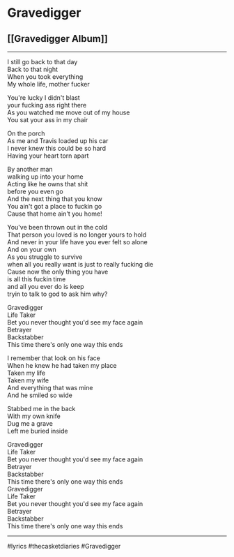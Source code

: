 # Gravedigger

## [[Gravedigger Album]]

---

I still go back to that day  
Back to that night  
When you took everything  
My whole life, mother fucker

You're lucky I didn't blast  
your fucking ass right there  
As you watched me move out of my house  
You sat your ass in my chair

On the porch  
As me and Travis loaded up his car  
I never knew this could be so hard  
Having your heart torn apart

By another man  
walking up into your home  
Acting like he owns that shit  
before you even go  
And the next thing that you know  
You ain't got a place to fuckin go  
Cause that home ain't you home!

You've been thrown out in the cold  
That person you loved is no longer yours to hold  
And never in your life have you ever felt so alone  
And on your own  
As you struggle to survive  
when all you really want is just to really fucking die  
Cause now the only thing you have  
is all this fuckin time  
and all you ever do is keep  
tryin to talk to god to ask him why?

Gravedigger  
Life Taker  
Bet you never thought you'd see my face again  
Betrayer  
Backstabber  
This time there's only one way this ends

I remember that look on his face  
When he knew he had taken my place  
Taken my life  
Taken my wife  
And everything that was mine  
And he smiled so wide

Stabbed me in the back  
With my own knife  
Dug me a grave  
Left me buried inside

Gravedigger  
Life Taker  
Bet you never thought you'd see my face again  
Betrayer  
Backstabber  
This time there's only one way this ends  
Gravedigger  
Life Taker  
Bet you never thought you'd see my face again  
Betrayer  
Backstabber  
This time there's only one way this ends

---

#lyrics #thecasketdiaries #Gravedigger
